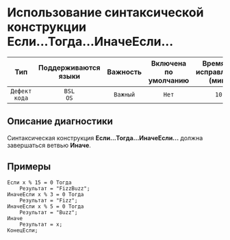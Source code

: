# Использование синтаксической конструкции Если...Тогда...ИначеЕсли...

| Тип | Поддерживаются<br/>языки | Важность | Включена<br/>по умолчанию | Время на<br/>исправление (мин) | Тэги |
| :-: | :-: | :-: | :-: | :-: | :-: |
| `Дефект кода` | `BSL`<br/>`OS` | `Важный` | `Нет` | `10` | `badpractice` |


## <TODO PARAMS>

## Описание диагностики

Синтаксическая конструкция **Если...Тогда...ИначеЕсли...** должна завершаться ветвью **Иначе**.

## Примеры

```bsl
Если x % 15 = 0 Тогда
	Результат = "FizzBuzz";
ИначеЕсли x % 3 = 0 Тогда
	Результат = "Fizz";
ИначеЕсли x % 5 = 0 Тогда
	Результат = "Buzz";
Иначе
	Результат = x;
КонецЕсли;
```
